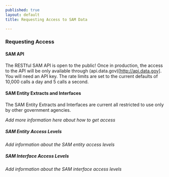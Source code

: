 ```yaml
---
published: true
layout: default
title: Requesting Access to SAM Data

---
```


### Requesting Access

#### SAM API

The RESTful SAM API is open to the public! Once in production, the access to the API will be only available through (api.data.gov)[http://api.data.gov]. You will need an API key. The rate limits are set to the current defaults of 10,000 calls a day and 5 calls a second.

#### SAM Entity Extracts and Interfaces

The SAM Entity Extracts and Interfaces are current all restricted to use only by other government agencies. 

_Add more information here about how to get access_

##### SAM Entity Access Levels

_Add information about the SAM entity access levels_

##### SAM Interface Access Levels

_Add information about the SAM interface access levels_
